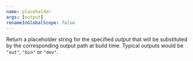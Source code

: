 ```yaml
---
name: placeholder
args: [output]
renameInGlobalScope: false
---
```

Return a placeholder string for the specified *output* that will be
substituted by the corresponding output path at build time. Typical
outputs would be `"out"`, `"bin"` or `"dev"`.
